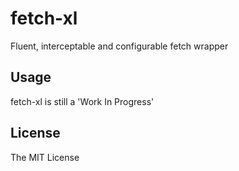 # fetch-xl
Fluent, interceptable and configurable fetch wrapper

## Usage
fetch-xl is still a 'Work In Progress'

## License
The MIT License
